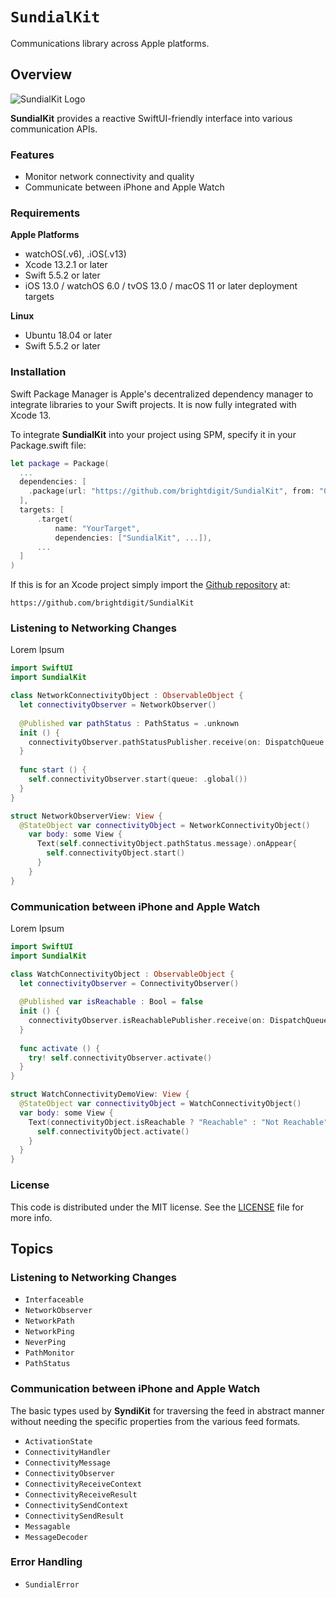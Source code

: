 # ``SundialKit``

Communications library across Apple platforms.

## Overview

![SundialKit Logo](logo.jpg)

**SundialKit** provides a reactive SwiftUI-friendly interface into various communication APIs.

### Features

* Monitor network connectivity and quality
* Communicate between iPhone and Apple Watch

### Requirements 

**Apple Platforms**

- watchOS(.v6), .iOS(.v13)
- Xcode 13.2.1 or later
- Swift 5.5.2 or later
- iOS 13.0 / watchOS 6.0 / tvOS 13.0 / macOS 11 or later deployment targets

**Linux**

- Ubuntu 18.04 or later
- Swift 5.5.2 or later

### Installation

Swift Package Manager is Apple's decentralized dependency manager to integrate libraries to your Swift projects. It is now fully integrated with Xcode 13.

To integrate **SundialKit** into your project using SPM, specify it in your Package.swift file:

```swift    
let package = Package(
  ...
  dependencies: [
    .package(url: "https://github.com/brightdigit/SundialKit", from: "0.2.0")
  ],
  targets: [
      .target(
          name: "YourTarget",
          dependencies: ["SundialKit", ...]),
      ...
  ]
)
```

If this is for an Xcode project simply import the [Github repository](https://github.com/brightdigit/SundialKit) at:

```
https://github.com/brightdigit/SundialKit
```

### Listening to Networking Changes

Lorem Ipsum

```swift
import SwiftUI
import SundialKit

class NetworkConnectivityObject : ObservableObject {
  let connectivityObserver = NetworkObserver()
  
  @Published var pathStatus : PathStatus = .unknown
  init () {
    connectivityObserver.pathStatusPublisher.receive(on: DispatchQueue.main).assign(to: &self.$pathStatus)
  }
  
  func start () {
    self.connectivityObserver.start(queue: .global())
  }
}

struct NetworkObserverView: View {
  @StateObject var connectivityObject = NetworkConnectivityObject()
    var body: some View {
      Text(self.connectivityObject.pathStatus.message).onAppear{
        self.connectivityObject.start()
      }
    }
}
```

<!--
You can get started decoding your feed by creating your first ``SynDecoder``. Once you've created you decoder you can decode using ``SynDecoder/decode(_:)``:

```swift
let decoder = SynDecoder()
let empowerAppsData = Data(contentsOf: "empowerapps-show.xml")!
let empowerAppsRSSFeed = try decoder.decode(empowerAppsData)
```
-->

### Communication between iPhone and Apple Watch

Lorem Ipsum

```swift
import SwiftUI
import SundialKit

class WatchConnectivityObject : ObservableObject {
  let connectivityObserver = ConnectivityObserver()
  
  @Published var isReachable : Bool = false
  init () {
    connectivityObserver.isReachablePublisher.receive(on: DispatchQueue.main).assign(to: &self.$isReachable)
  }
  
  func activate () {
    try! self.connectivityObserver.activate()
  }
}

struct WatchConnectivityDemoView: View {
  @StateObject var connectivityObject = WatchConnectivityObject()
  var body: some View {
    Text(connectivityObject.isReachable ? "Reachable" : "Not Reachable").onAppear{
      self.connectivityObject.activate()
    }
  }
}
```
<!--
Rather than working directly with the various formats, **SyndiKit** abstracts many of the common properties of the various formats. This enables developers to be agnostic regarding the specific format.

```swift
let decoder = SynDecoder()

// decoding a RSS 2.0 feed
let empowerAppsData = Data(contentsOf: "empowerapps-show.xml")!
let empowerAppsRSSFeed = try decoder.decode(empowerAppsData)
print(empowerAppsRSSFeed.title) // Prints "Empower Apps"

// decoding a Atom feed from YouTube
let kiloLocoData = Data(contentsOf: "kilo.youtube.xml")!
let kiloLocoAtomFeed = try decoder.decode(kiloLocoData)
print(kiloLocoAtomFeed.title) // Prints "Kilo Loco"
```

For a mapping of properties:

Feedable | RSS 2.0 ``RSSFeed/channel`` | Atom ``AtomFeed`` | JSONFeed ``JSONFeed`` 
--- | --- | --- | ---
``Feedable/title`` | ``RSSChannel/title`` | ``AtomFeed/title`` | ``JSONFeed/title``
``Feedable/siteURL`` | ``RSSChannel/link`` | ``AtomFeed/siteURL``| ``JSONFeed/title``
``Feedable/summary`` | ``RSSChannel/description`` | ``AtomFeed/summary`` | ``JSONFeed/homePageUrl``
``Feedable/updated`` | ``RSSChannel/lastBuildDate`` | ``AtomFeed/pubDate`` or ``AtomFeed/published`` | `nil`
``Feedable/authors`` | ``RSSChannel/author`` | ``AtomFeed/authors`` | ``JSONFeed/author``
``Feedable/copyright`` | ``RSSChannel/copyright`` | `nil` | `nil`
``Feedable/image`` | ``RSSImage/url`` | ``AtomFeed/links``.`first` | `nil`
``Feedable/children`` | ``RSSChannel/items`` | ``AtomFeed/entries``| ``JSONFeed/items``

!-->

### License 

This code is distributed under the MIT license. See the [LICENSE](https://github.com/brightdigit/SundialKit/LICENSE) file for more info.

## Topics

### Listening to Networking Changes

- ``Interfaceable``
- ``NetworkObserver``
- ``NetworkPath``
- ``NetworkPing``
- ``NeverPing``
- ``PathMonitor``
- ``PathStatus``

### Communication between iPhone and Apple Watch

The basic types used by **SyndiKit** for traversing the feed in abstract manner without needing the specific properties from the various feed formats. 

- ``ActivationState``
- ``ConnectivityHandler``
- ``ConnectivityMessage``
- ``ConnectivityObserver``
- ``ConnectivityReceiveContext``
- ``ConnectivityReceiveResult``
- ``ConnectivitySendContext``
- ``ConnectivitySendResult``
- ``Messagable``
- ``MessageDecoder``

### Error Handling

- ``SundialError``
